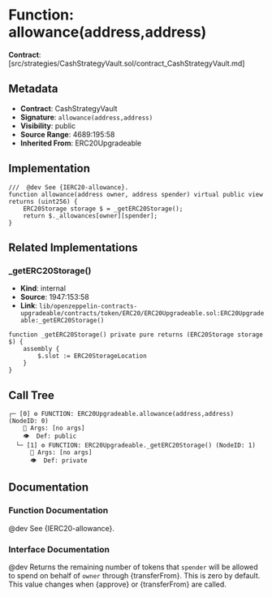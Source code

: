 # Function: allowance(address,address)

**Contract**: [src/strategies/CashStrategyVault.sol/contract_CashStrategyVault.md]

## Metadata

- **Contract**: CashStrategyVault
- **Signature**: `allowance(address,address)`
- **Visibility**: public
- **Source Range**: 4689:195:58
- **Inherited From**: ERC20Upgradeable

## Implementation

```solidity
///  @dev See {IERC20-allowance}.
function allowance(address owner, address spender) virtual public view returns (uint256) {
    ERC20Storage storage $ = _getERC20Storage();
    return $._allowances[owner][spender];
}
```

## Related Implementations

### _getERC20Storage()

- **Kind**: internal
- **Source**: 1947:153:58
- **Link**: `lib/openzeppelin-contracts-upgradeable/contracts/token/ERC20/ERC20Upgradeable.sol:ERC20Upgradeable:_getERC20Storage()`

```solidity
function _getERC20Storage() private pure returns (ERC20Storage storage $) {
    assembly {
        $.slot := ERC20StorageLocation
    }
}
```

## Call Tree

```
┌─ [0] ⚙️ FUNCTION: ERC20Upgradeable.allowance(address,address) (NodeID: 0)
    💬 Args: [no args]
    👁️  Def: public
  └─ [1] ⚙️ FUNCTION: ERC20Upgradeable._getERC20Storage() (NodeID: 1)
      💬 Args: [no args]
      👁️  Def: private
```

## Documentation

### Function Documentation

 @dev See {IERC20-allowance}.

### Interface Documentation

 @dev Returns the remaining number of tokens that `spender` will be
 allowed to spend on behalf of `owner` through {transferFrom}. This is
 zero by default.
 This value changes when {approve} or {transferFrom} are called.
